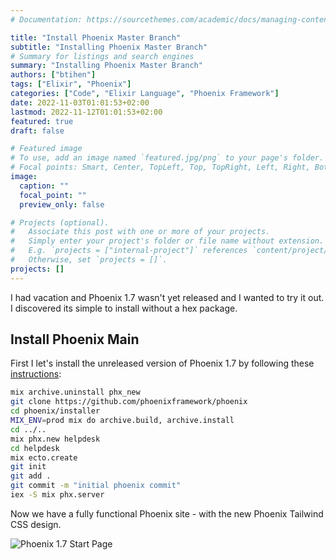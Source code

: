 ```yaml
---
# Documentation: https://sourcethemes.com/academic/docs/managing-content/

title: "Install Phoenix Master Branch"
subtitle: "Installing Phoenix Master Branch"
# Summary for listings and search engines
summary: "Installing Phoenix Master Branch"
authors: ["btihen"]
tags: ["Elixir", "Phoenix"]
categories: ["Code", "Elixir Language", "Phoenix Framework"]
date: 2022-11-03T01:01:53+02:00
lastmod: 2022-11-12T01:01:53+02:00
featured: true
draft: false

# Featured image
# To use, add an image named `featured.jpg/png` to your page's folder.
# Focal points: Smart, Center, TopLeft, Top, TopRight, Left, Right, BottomLeft, Bottom, BottomRight.
image:
  caption: ""
  focal_point: ""
  preview_only: false

# Projects (optional).
#   Associate this post with one or more of your projects.
#   Simply enter your project's folder or file name without extension.
#   E.g. `projects = ["internal-project"]` references `content/project/deep-learning/index.md`.
#   Otherwise, set `projects = []`.
projects: []
---
```


I had vacation and Phoenix 1.7 wasn't yet released and I wanted to try it out.  I discovered its simple to install without a hex package.

## Install Phoenix Main

First I let's install the unreleased version of Phoenix 1.7 by following these [instructions](https://github.com/phoenixframework/phoenix/blob/master/installer/README.md):
```bash
mix archive.uninstall phx_new
git clone https://github.com/phoenixframework/phoenix
cd phoenix/installer
MIX_ENV=prod mix do archive.build, archive.install
cd ../..
mix phx.new helpdesk
cd helpdesk
mix ecto.create
git init
git add .
git commit -m "initial phoenix commit"
iex -S mix phx.server
```

Now we have a fully functional Phoenix site - with the new Phoenix Tailwind CSS design.

![Phoenix 1.7 Start Page](phoenix_1_7_default.png)
